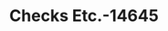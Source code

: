 ---
f_zip-code: 42754
f_state-code: KY
title: Checks Etc.-14645
f_phone: 270-846-3072
f_city-only: Leitchfield
f_address: Hwy 185 Leitchfield
f_location-unique-id: '14645'
slug: checks-etc.-14645
updated-on: '2024-05-30T13:46:58.046Z'
created-on: '2024-05-30T13:36:59.803Z'
published-on: '2024-05-30T13:54:32.469Z'
f_city-state: cms/city/leitchfield-ky.md
f_company: cms/company/checks-etc..md
f_state: cms/state/kentucky.md
layout: '[payday-loan].html'
tags: payday-loan
---